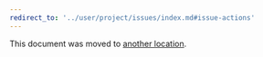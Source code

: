 ```yaml
---
redirect_to: '../user/project/issues/index.md#issue-actions'
---
```


This document was moved to [another location](../user/project/issues/index.md#issue-actions).
